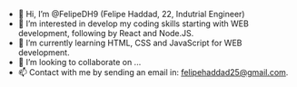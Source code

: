 - 👋 Hi, I’m @FelipeDH9 (Felipe Haddad, 22, Indutrial Engineer)
- 👀 I’m interested in develop my coding skills starting with WEB development, following by React and Node.JS.
- 🌱 I’m currently learning HTML, CSS and JavaScript for WEB development.
- 💞️ I’m looking to collaborate on ...
- 📫 Contact with me by sending an email in: felipehaddad25@gmail.com.


<!---
FelipeDH9/FelipeDH9 is a ✨ special ✨ repository because its `README.md` (this file) appears on your GitHub profile.
You can click the Preview link to take a look at your changes.
--->
